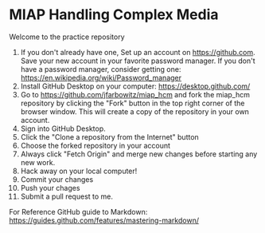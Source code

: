 # MIAP Handling Complex Media

Welcome to the practice repository

1. If you don't already have one, Set up an account on https://github.com. Save your new account in your favorite password manager. If you don't have a password manager, consider getting one: https://en.wikipedia.org/wiki/Password_manager
2. Install GitHub Desktop on your computer: https://desktop.github.com/
3. Go to https://github.com/jfarbowitz/miap_hcm and fork the miap_hcm repository by clicking the "Fork" button in the top right corner of the browser window. This will create a copy of the repository in your own account.
4. Sign into GitHub Desktop.
5. Click the "Clone a repository from the Internet" button
6. Choose the forked repository in your account
7. Always click "Fetch Origin" and merge new changes before starting any new work.
8. Hack away on your local computer!
9. Commit your changes
10. Push your chages
11. Submit a pull request to me.

For Reference
GitHub guide to Markdown: https://guides.github.com/features/mastering-markdown/
